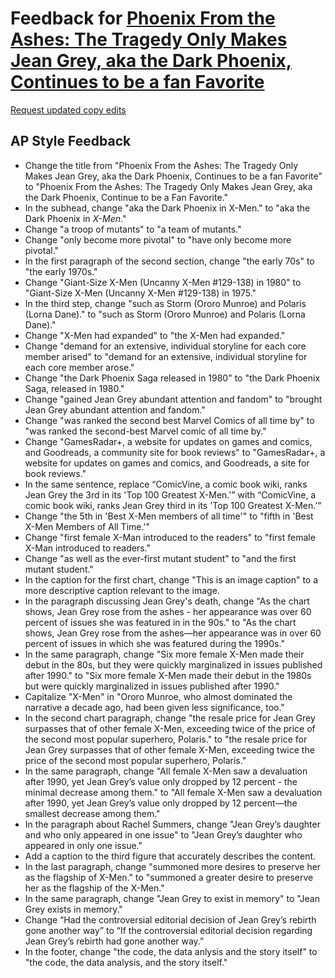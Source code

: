 # Feedback for [Phoenix From the Ashes: The Tragedy Only Makes Jean Grey, aka the Dark Phoenix, Continues to be a fan Favorite](https://yatingw24.github.io/X-men/)

[Request updated copy edits](https://github.com/jsoma/data-studio-projects-2024/issues/new/choose)

## AP Style Feedback

- Change the title from "Phoenix From the Ashes: The Tragedy Only Makes Jean Grey, aka the Dark Phoenix, Continues to be a fan Favorite" to "Phoenix From the Ashes: The Tragedy Only Makes Jean Grey, aka the Dark Phoenix, Continue to be a Fan Favorite."
- In the subhead, change "aka the Dark Phoenix in X-Men." to "aka the Dark Phoenix in *X-Men*."
- Change "a troop of mutants" to "a team of mutants."
- Change "only become more pivotal" to "have only become more pivotal."
- In the first paragraph of the second section, change "the early 70s" to "the early 1970s."
- Change "Giant-Size X-Men (Uncanny X-Men #129-138) in 1980" to "Giant-Size X-Men (Uncanny X-Men #129-138) in 1975."
- In the third step, change "such as Storm (Ororo Munroe) and Polaris (Lorna Dane)." to "such as Storm (Ororo Munroe) and Polaris (Lorna Dane)."
- Change "X-Men had expanded" to "the X-Men had expanded."
- Change "demand for an extensive, individual storyline for each core member arised" to "demand for an extensive, individual storyline for each core member arose."
- Change "the Dark Phoenix Saga released in 1980" to "the Dark Phoenix Saga, released in 1980."
- Change "gained Jean Grey abundant attention and fandom" to "brought Jean Grey abundant attention and fandom."
- Change "was ranked the second best Marvel Comics of all time by" to "was ranked the second-best Marvel comic of all time by."
- Change "GamesRadar+, a website for updates on games and comics, and Goodreads, a community site for book reviews" to "GamesRadar+, a website for updates on games and comics, and Goodreads, a site for book reviews."
- In the same sentence, replace “ComicVine, a comic book wiki, ranks Jean Grey the 3rd in its 'Top 100 Greatest X-Men.'” with “ComicVine, a comic book wiki, ranks Jean Grey third in its 'Top 100 Greatest X-Men.’”
- Change "the 5th in 'Best X-Men members of all time'" to "fifth in 'Best X-Men Members of All Time.'"
- Change "first female X-Man introduced to the readers" to "first female X-Man introduced to readers."
- Change "as well as the ever-first mutant student" to "and the first mutant student."
- In the caption for the first chart, change "This is an image caption" to a more descriptive caption relevant to the image.
- In the paragraph discussing Jean Grey's death, change "As the chart shows, Jean Grey rose from the ashes - her appearance was over 60 percent of issues she was featured in in the 90s." to "As the chart shows, Jean Grey rose from the ashes—her appearance was in over 60 percent of issues in which she was featured during the 1990s."
- In the same paragraph, change "Six more female X-Men made their debut in the 80s, but they were quickly marginalized in issues published after 1990." to "Six more female X-Men made their debut in the 1980s but were quickly marginalized in issues published after 1990."
- Capitalize "X-Men" in "Ororo Munroe, who almost dominated the narrative a decade ago, had been given less significance, too."
- In the second chart paragraph, change "the resale price for Jean Grey surpasses that of other female X-Men, exceeding twice of the price of the second most popular superhero, Polaris." to "the resale price for Jean Grey surpasses that of other female X-Men, exceeding twice the price of the second most popular superhero, Polaris."
- In the same paragraph, change "All female X-Men saw a devaluation after 1990, yet Jean Grey’s value only dropped by 12 percent - the minimal decrease among them." to "All female X-Men saw a devaluation after 1990, yet Jean Grey’s value only dropped by 12 percent—the smallest decrease among them."
- In the paragraph about Rachel Summers, change "Jean Grey’s daughter and who only appeared in one issue" to "Jean Grey’s daughter who appeared in only one issue."
- Add a caption to the third figure that accurately describes the content.
- In the last paragraph, change "summoned more desires to preserve her as the flagship of X-Men." to "summoned a greater desire to preserve her as the flagship of the X-Men."
- In the same paragraph, change "Jean Grey to exist in memory" to "Jean Grey exists in memory."
- Change “Had the controversial editorial decision of Jean Grey’s rebirth gone another way” to “If the controversial editorial decision regarding Jean Grey’s rebirth had gone another way.”
- In the footer, change "the code, the data anlysis and the story itself" to "the code, the data analysis, and the story itself."
